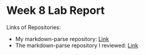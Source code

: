 # Week 8 Lab Report

Links of Repositories:
- My markdown-parse repository: [Link]()
- The markdown-parse repository I reviewed: [Link]() 